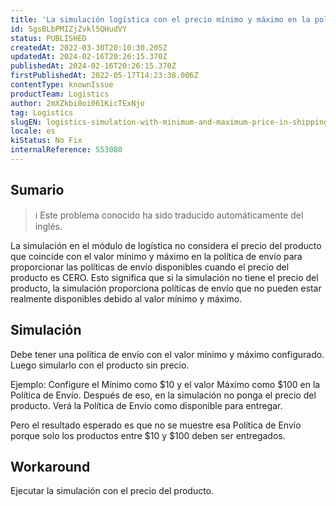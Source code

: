 ```yaml
---
title: 'La simulación logística con el precio mínimo y máximo en la política de envío no funciona cuando ProductPrice es 0 (CERO)'
id: 5gsBLbPMIZjZvkl5QHudVY
status: PUBLISHED
createdAt: 2022-03-30T20:10:30.205Z
updatedAt: 2024-02-16T20:26:15.370Z
publishedAt: 2024-02-16T20:26:15.370Z
firstPublishedAt: 2022-05-17T14:23:38.006Z
contentType: knownIssue
productTeam: Logistics
author: 2mXZkbi0oi061KicTExNjo
tag: Logistics
slugEN: logistics-simulation-with-minimum-and-maximum-price-in-shipping-policy-does-not-work-when-productprice-as-0-zero
locale: es
kiStatus: No Fix
internalReference: 553080
---
```


## Sumario

>ℹ️ Este problema conocido ha sido traducido automáticamente del inglés.



La simulación en el módulo de logística no considera el precio del producto que coincide con el valor mínimo y máximo en la política de envío para proporcionar las políticas de envío disponibles cuando el precio del producto es CERO.
Esto significa que si la simulación no tiene el precio del producto, la simulación proporciona políticas de envío que no pueden estar realmente disponibles debido al valor mínimo y máximo.



## Simulación



Debe tener una política de envío con el valor mínimo y máximo configurado. Luego simularlo con el producto sin precio.

Ejemplo:
Configure el Mínimo como $10 y el valor Máximo como $100 en la Política de Envío.
Después de eso, en la simulación no ponga el precio del producto.
Verá la Política de Envío como disponible para entregar.

Pero el resultado esperado es que no se muestre esa Política de Envío porque solo los productos entre $10 y $100 deben ser entregados.



## Workaround


Ejecutar la simulación con el precio del producto.

